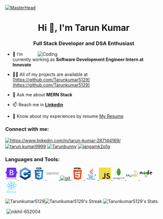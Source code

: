 [![MasterHead](https://repository-images.githubusercontent.com/588181932/e36ec678-7984-4cdd-8e4c-a3932772ff8e)](https://github.com/Tarunkumar5129)
<h1 align="center">Hi 👋, I'm Tarun Kumar</h1>
<h3 align="center">Full Stack Developer and DSA Enthusiast</h3>
<img align="right" alt="Coding" width="400" src="https://cdn.dribbble.com/users/1162077/screenshots/3848914/programmer.gif">

- 🔭 I’m currently working as **Software Development Engineer Intern at Innovate**


- 👨‍💻 All of my projects are available at [https://github.com/Tarunkumar5129](https://github.com/Tarunkumar5129)

- 💬 Ask me about **MERN Stack**

- 📫 Reach me in **[Linkedin](https://www.linkedin.com/in/tarun-kumar-287144169/)**

- 📄 Know about my experiences by resume [My Resume](https://drive.google.com/file/d/12pt_c751Y669eH9Azy6cciNbpTTcNv4I/view?usp=drive_link)

<h3 align="left">Connect with me:</h3>
<p align="left">
<a href="https://www.linkedin.com/in/tarun-kumar-287144169/" target="blank"><img align="center" src="https://raw.githubusercontent.com/rahuldkjain/github-profile-readme-generator/master/src/images/icons/Social/linked-in-alt.svg" alt="https://www.linkedin.com/in/tarun-kumar-287144169/" height="30" width="40" /></a>
<a href="https://www.instagram.com/tarun.kumar9999/" target="blank"><img align="center" src="https://raw.githubusercontent.com/rahuldkjain/github-profile-readme-generator/master/src/images/icons/Social/instagram.svg" alt="tarun.kumar9999" height="30" width="40" /></a>
<a href="https://leetcode.com/u/Tarunbunny/" target="blank"><img align="center" src="https://raw.githubusercontent.com/rahuldkjain/github-profile-readme-generator/master/src/images/icons/Social/leet-code.svg" alt="Tarunbunny" height="30" width="40" /></a>
<a href="https://www.geeksforgeeks.org/user/jangamk2q1g/" target="blank"><img align="center" src="https://raw.githubusercontent.com/rahuldkjain/github-profile-readme-generator/master/src/images/icons/Social/geeks-for-geeks.svg" alt="jangamk2q1g" height="30" width="40" /></a>
</p>

<h3 align="left">Languages and Tools:</h3>
<p align="left">  <a href="https://getbootstrap.com" target="_blank" rel="noreferrer"> <img src="https://raw.githubusercontent.com/devicons/devicon/master/icons/bootstrap/bootstrap-plain-wordmark.svg" alt="bootstrap" width="40" height="40"/> </a>  <a href="https://www.w3schools.com/cpp/" target="_blank" rel="noreferrer"> <img src="https://raw.githubusercontent.com/devicons/devicon/master/icons/cplusplus/cplusplus-original.svg" alt="cplusplus" width="40" height="40"/> </a> <a href="https://www.w3schools.com/css/" target="_blank" rel="noreferrer"> <img src="https://raw.githubusercontent.com/devicons/devicon/master/icons/css3/css3-original-wordmark.svg" alt="css3" width="40" height="40"/> </a>  <a href="https://expressjs.com" target="_blank" rel="noreferrer"> <img src="https://raw.githubusercontent.com/devicons/devicon/master/icons/express/express-original-wordmark.svg" alt="express" width="40" height="40"/> </a> <a href="https://git-scm.com/" target="_blank" rel="noreferrer"> <img src="https://www.vectorlogo.zone/logos/git-scm/git-scm-icon.svg" alt="git" width="40" height="40"/> </a> <a href="https://www.w3.org/html/" target="_blank" rel="noreferrer"> <img src="https://raw.githubusercontent.com/devicons/devicon/master/icons/html5/html5-original-wordmark.svg" alt="html5" width="40" height="40"/> </a> <a href="https://www.java.com" target="_blank" rel="noreferrer"> <img src="https://raw.githubusercontent.com/devicons/devicon/master/icons/java/java-original.svg" alt="java" width="40" height="40"/> </a> <a href="https://developer.mozilla.org/en-US/docs/Web/JavaScript" target="_blank" rel="noreferrer"> <img src="https://raw.githubusercontent.com/devicons/devicon/master/icons/javascript/javascript-original.svg" alt="javascript" width="40" height="40"/> </a> <a href="https://www.mongodb.com/" target="_blank" rel="noreferrer"> <img src="https://raw.githubusercontent.com/devicons/devicon/master/icons/mongodb/mongodb-original-wordmark.svg" alt="mongodb" width="40" height="40"/> </a> <a href="https://www.mysql.com/" target="_blank" rel="noreferrer"> <img src="https://raw.githubusercontent.com/devicons/devicon/master/icons/mysql/mysql-original-wordmark.svg" alt="mysql" width="40" height="40"/> </a> <a href="https://nodejs.org" target="_blank" rel="noreferrer"> <img src="https://raw.githubusercontent.com/devicons/devicon/master/icons/nodejs/nodejs-original-wordmark.svg" alt="nodejs" width="40" height="40"/> </a>   <a href="https://reactjs.org/" target="_blank" rel="noreferrer"> <img src="https://raw.githubusercontent.com/devicons/devicon/master/icons/react/react-original-wordmark.svg" alt="react" width="40" height="40"/> </a>  </p>

![Tarunkumar5129's Streak](https://github-readme-streak-stats.herokuapp.com/?user=Tarunkumar5129&theme=vue-dark&hide_border=true)
<img align="left" src="(https://github-readme-stats.vercel.app/api/top-langs/?username=Tarunkumar5129&theme=vue-dark&show_icons=true&hide_border=true&layout=compact" alt="Tarunkumar5129" />
![Tarunkumar5129's Stats](https://github-readme-stats.vercel.app/api?username=Tarunkumar5129&theme=vue-dark&show_icons=true&hide_border=true&count_private=true)
<p>&nbsp;<img align="center" src="https://github-readme-stats.vercel.app/api?username=nikhil-652004&show_icons=true&locale=en" alt="nikhil-652004" /></p>
